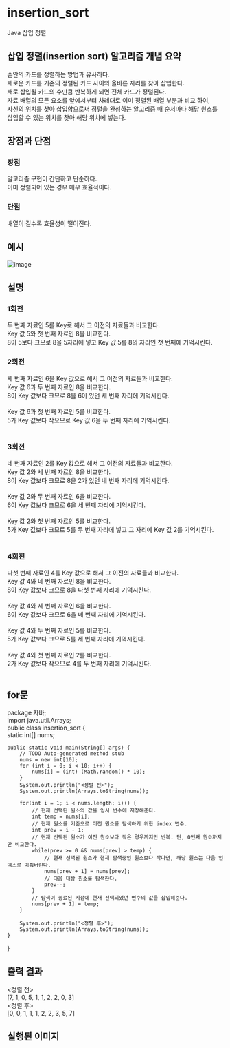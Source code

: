 # insertion_sort<br>
Java 삽입 정렬<br>
## 삽입 정렬(insertion sort) 알고리즘 개념 요약<br>
손안의 카드를 정렬하는 방법과 유사하다.<br>
새로운 카드를 기존의 정렬된 카드 사이의 올바른 자리를 찾아 삽입한다.<br>
새로 삽입될 카드의 수만큼 반복하게 되면 전체 카드가 정렬된다.<br>
자료 배열의 모든 요소를 앞에서부터 차례대로 이미 정렬된 배열 부분과 비교 하여,<br>자신의 위치를 찾아 삽입함으로써 정렬을 완성하는 알고리즘
매 순서마다 해당 원소를 삽입할 수 있는 위치를 찾아 해당 위치에 넣는다.<br>
## 장점과 단점
### 장점<br>
알고리즘 구현이 간단하고 단순하다.<br>
이미 정렬되어 있는 경우 매우 효율적이다.<br>
### 단점<br>
배열이 길수록 효율성이 떨어진다.<br>
## 예시
![image](https://user-images.githubusercontent.com/126844692/223327403-be51e62b-0107-4bbd-8fdd-43bd68c0359f.png)
## 설명<br>
### 1회전<br>
두 번째 자료인 5를 Key로 해서 그 이전의 자료들과 비교한다.<br>
Key 값 5와 첫 번째 자료인 8을 비교한다.<br>
8이 5보다 크므로 8을 5자리에 넣고 Key 값 5를 8의 자리인 첫 번째에 기억시킨다.<br>
### 2회전<br>
세 번째 자료인 6을 Key 값으로 해서 그 이전의 자료들과 비교한다.<br>
Key 값 6과 두 번째 자료인 8을 비교한다.<br>8이 Key 값보다 크므로 8을 6이 있던 세 번째 자리에 기억시킨다.<br><br>
Key 값 6과 첫 번째 자료인 5를 비교한다.<br>5가 Key 값보다 작으므로 Key 값 6을 두 번째 자리에 기억시킨다.<br><br>
### 3회전<br>
네 번째 자료인 2를 Key 값으로 해서 그 이전의 자료들과 비교한다.<br>
Key 값 2와 세 번째 자료인 8을 비교한다.<br>8이 Key 값보다 크므로 8을 2가 있던 네 번째 자리에 기억시킨다.<br><br>
Key 값 2와 두 번째 자료인 6을 비교한다.<br>6이 Key 값보다 크므로 6을 세 번째 자리에 기억시킨다.<br><br>
Key 값 2와 첫 번째 자료인 5를 비교한다.<br>5가 Key 값보다 크므로 5를 두 번째 자리에 넣고 그 자리에 Key 값 2를 기억시킨다.<br><br>
### 4회전<br>
다섯 번째 자료인 4를 Key 값으로 해서 그 이전의 자료들과 비교한다.<br>
Key 값 4와 네 번째 자료인 8을 비교한다.<br>8이 Key 값보다 크므로 8을 다섯 번째 자리에 기억시킨다.<br><br>
Key 값 4와 세 번째 자료인 6을 비교한다.<br>6이 Key 값보다 크므로 6을 네 번째 자리에 기억시킨다.<br><br>
Key 값 4와 두 번째 자료인 5를 비교한다.<br>5가 Key 값보다 크므로 5를 세 번째 자리에 기억시킨다.<br><br>
Key 값 4와 첫 번째 자료인 2를 비교한다.<br>2가 Key 값보다 작으므로 4를 두 번째 자리에 기억시킨다.<br><br>
## for문<br>

package 자바;<br>
import java.util.Arrays;<br>
public class insertion_sort {<br>
	static int[] nums;<br>
	
	public static void main(String[] args) {
		// TODO Auto-generated method stub
		nums = new int[10];
		for (int i = 0; i < 10; i++) {
			nums[i] = (int) (Math.random() * 10);
		}
		System.out.println("<정렬 전>");
		System.out.println(Arrays.toString(nums));
		
		for(int i = 1; i < nums.length; i++) {
			// 현재 선택된 원소의 값을 임시 변수에 저장해준다.
			int temp = nums[i];
			// 현재 원소를 기준으로 이전 원소를 탐색하기 위한 index 변수.
			int prev = i - 1;
			// 현재 선택된 원소가 이전 원소보다 작은 경우까지만 반복. 단, 0번째 원소까지만 비교한다.
			while(prev >= 0 && nums[prev] > temp) {
				// 현재 선택된 원소가 현재 탐색중인 원소보다 작다면, 해당 원소는 다음 인덱스로 미뤄버린다.
				nums[prev + 1] = nums[prev];
				// 다음 대상 원소를 탐색한다.
				prev--;
			}
			// 탐색이 종료된 지점에 현재 선택되었던 변수의 값을 삽입해준다.
			nums[prev + 1] = temp;
		}
		
		System.out.println("<정렬 후>");
		System.out.println(Arrays.toString(nums));
	}

}

## 출력 결과<br>
<정렬 전><br>
[7, 1, 0, 5, 1, 1, 2, 2, 0, 3]<br>
<정렬 후><br>
[0, 0, 1, 1, 1, 2, 2, 3, 5, 7]<br>
## 실행된 이미지<br>







